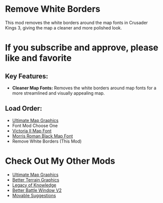 # Remove White Borders

This mod removes the white borders around the map fonts in Crusader Kings 3, giving the map a cleaner and more polished look.

# If you subscribe and approve, please like and favorite

## Key Features:

- **Cleaner Map Fonts:** Removes the white borders around map fonts for a more streamlined and visually appealing map.

## Load Order:

- [Ultimate Map Graphics](https://steamcommunity.com/sharedfiles/filedetails/?id=3293659496)
- Font Mod Choose One
 - [Victoria II Map Font](https://steamcommunity.com/sharedfiles/filedetails/?id=3309089235)
 - [Morris Roman Black Map Font](https://steamcommunity.com/sharedfiles/filedetails/?id=3309090752)
- Remove White Borders (This Mod)

# Check Out My Other Mods

- [Ultimate Map Graphics](https://steamcommunity.com/sharedfiles/filedetails/?id=3293659496)
- [Better Terrain Graphics](https://steamcommunity.com/sharedfiles/filedetails/?id=3305519391)
- [Legacy of Knowledge](https://steamcommunity.com/sharedfiles/filedetails/?id=3300642878)
- [Better Battle Window V2](https://steamcommunity.com/sharedfiles/filedetails/?id=3305890494)
- [Movable Suggestions](https://steamcommunity.com/sharedfiles/filedetails/?id=3308667178)